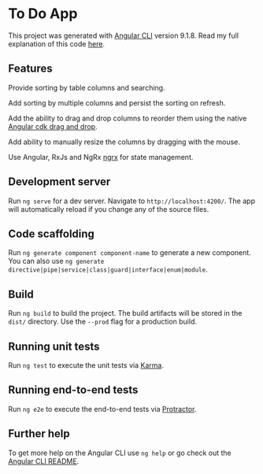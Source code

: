 # To Do App

This project was generated with [Angular CLI](https://github.com/angular/angular-cli) version 9.1.8. Read my full explanation of this code [here](https://blog.marklreyes.com/angular-9-task-app-with-ngrx-drag-drop/).

## Features

Provide sorting by table columns and searching.

Add sorting by multiple columns and persist the sorting on refresh.

Add the ability to drag and drop columns to reorder them using the native [Angular cdk drag and drop](https://material.angular.io/cdk/drag-drop/overview).

Add ability to manually resize the columns by dragging with the mouse.

Use Angular, RxJs and NgRx [ngrx](https://ngrx.io/) for state management.


## Development server

Run `ng serve` for a dev server. Navigate to `http://localhost:4200/`. The app will automatically reload if you change any of the source files.

## Code scaffolding

Run `ng generate component component-name` to generate a new component. You can also use `ng generate directive|pipe|service|class|guard|interface|enum|module`.

## Build

Run `ng build` to build the project. The build artifacts will be stored in the `dist/` directory. Use the `--prod` flag for a production build.

## Running unit tests

Run `ng test` to execute the unit tests via [Karma](https://karma-runner.github.io).

## Running end-to-end tests

Run `ng e2e` to execute the end-to-end tests via [Protractor](http://www.protractortest.org/).

## Further help

To get more help on the Angular CLI use `ng help` or go check out the [Angular CLI README](https://github.com/angular/angular-cli/blob/master/README.md).
